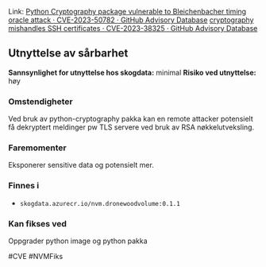 Link: [Python Cryptography package vulnerable to Bleichenbacher timing oracle attack · CVE-2023-50782 · GitHub Advisory Database](https://github.com/advisories/GHSA-3ww4-gg4f-jr7f)
[cryptography mishandles SSH certificates · CVE-2023-38325 · GitHub Advisory Database](https://github.com/advisories/GHSA-cf7p-gm2m-833m)

## Utnyttelse av sårbarhet

**Sannsynlighet for utnyttelse hos skogdata:** minimal
**Risiko ved utnyttelse:** høy
### Omstendigheter
Ved bruk av python-cryptography pakka kan en remote attacker potensielt få dekryptert meldinger pw TLS servere ved bruk av RSA nøkkelutveksling. 
### Faremomenter
Eksponerer sensitive data og potensielt mer. 

### Finnes i
- `skogdata.azurecr.io/nvm.dronewoodvolume:0.1.1`

### Kan fikses ved
Oppgrader python image og python pakka

#CVE #NVMFiks 

